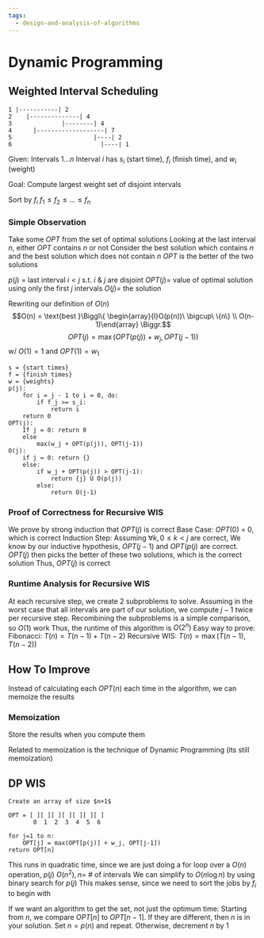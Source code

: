 ```yaml
---
tags:
  - design-and-analysis-of-algorithms
---
```

# Dynamic Programming
## Weighted Interval Scheduling
```
1 |-----------| 2
2    |--------------| 4
3              |--------| 4
4      |-------------------| 7
5                       |----| 2
6                         |----| 1
```

Given: Intervals $1\dots n$
Interval $i$ has $s_i$ (start time), $f_i$ (finish time), and $w_i$ (weight)

Goal: Compute largest weight set of disjoint intervals

Sort by $f_i$
$f_1 \leq f_2 \leq \dots \leq f_n$

### Simple Observation
Take some $OPT$ from the set of optimal solutions
Looking at the last interval $n$, either $OPT$ contains $n$ or not
Consider the best solution which contains $n$ and the best solution which does not contain $n$
$OPT$ is the better of the two solutions

$p(j)$ = last interval $i<j$ s.t. $i\ \&\ j$ are disjoint
$OPT(j) =$ value of optimal solution using only the first $j$ intervals
$O(j) =$ the solution

Rewriting our definition of $O(n)$
$$O(n) = \text{best }\Biggl\{ \begin{array}{l}O(p(n))\ \bigcup\ \{n\} \\ O(n-1)\end{array} \Biggr.$$
$$OPT(j) = \max(OPT(p(j)) + w_j, OPT(j-1))$$
w/ $O(1) = {1}$ and $OPT(1) = w_1$

```
s = {start times}
f = {finish times}
w = {weights}
p(j):
	for i = j - 1 to i = 0, do:
		if f_j >= s_i:
			return i
	return 0
OPT(j):
	If j = 0: return 0
	else
		max(w_j + OPT(p(j)), OPT(j-1))
O(j):
	if j = 0: return {}
	else:
		if w_j + OPT(p(j)) > OPT(j-1):
			return {j} U O(p(j))
		else:
			return O(j-1)
```

### Proof of Correctness for Recursive WIS
We prove by strong induction that $OPT(j)$ is correct
Base Case: $OPT(0)$ = 0, which is correct
Induction Step: Assuming $\forall k, 0\leq k < j$ are correct,
We know by our inductive hypothesis, $OPT(j-1)$ and $OPT(p(j)$ are correct. $OPT(j)$ then picks the better of these two solutions, which is the correct solution
Thus, $OPT(j)$ is correct

### Runtime Analysis for Recursive WIS
At each recursive step, we create 2 subproblems to solve. Assuming in the worst case that all intervals are part of our solution, we compute $j-1$ twice per recursive step. Recombining the subproblems is a simple comparison, so $O(1)$ work
Thus, the runtime of this algorithm is $O(2^n)$
Easy way to prove:
Fibonacci: $T(n) = T(n-1) + T(n-2)$
Recursive WIS: $T(n) = \max(T(n-1), T(n-2))$

## How To Improve
Instead of calculating each $OPT(n)$ each time in the algorithm, we can memoize the results

### Memoization
Store the results when you compute them

Related to memoization is the technique of Dynamic Programming (its still memoization)

## DP WIS
```
Create an array of size $n+1$ 

OPT = [ ][ ][ ][ ][ ][ ][ ]
       0  1  2  3  4  5  6

for j=1 to n:
	OPT[j] = max(OPT[p(j)] + w_j, OPT[j-1])
return OPT[n]
```

This runs in quadratic time, since we are just doing a for loop over a $O(n)$ operation, $p(j)$
$O(n^2), n =$ # of intervals
We can simplify to $O(n\log n)$ by using binary search for $p(j)$
This makes sense, since we need to sort the jobs by $f_i$ to begin with

If we want an algorithm to get the set, not just the optimum time:
Starting from $n$, we compare $OPT[n]$ to $OPT[n-1]$. If they are different, then $n$ is in your solution. Set $n=p(n)$ and repeat. Otherwise, decrement $n$ by 1